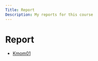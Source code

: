 ```yaml
---
Title: Report
Description: My reports for this course
---
```


Report
=================

* [Kmom01](report/kmom01)